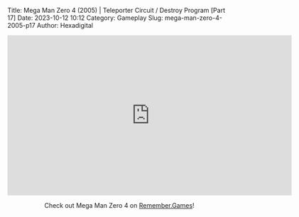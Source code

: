 Title: Mega Man Zero 4 (2005) | Teleporter Circuit / Destroy Program [Part 17]
Date: 2023-10-12 10:12
Category: Gameplay
Slug: mega-man-zero-4-2005-p17
Author: Hexadigital

<center><iframe src="https://www.youtube.com/embed/dcLLBEFJq0w?feature=oembed" allow="accelerometer; autoplay; encrypted-media; gyroscope; picture-in-picture" width="640" height="360" frameborder="0"></iframe>

Check out Mega Man Zero 4 on [Remember.Games](https://remember.games/game/4372/mega-man-zero-4/)!</center>